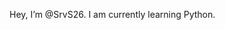 Hey, I’m @SrvS26. I am currently learning Python.


<!---
SrvS26/SrvS26 is a ✨ special ✨ repository because its `README.md` (this file) appears on your GitHub profile.
You can click the Preview link to take a look at your changes.
--->
